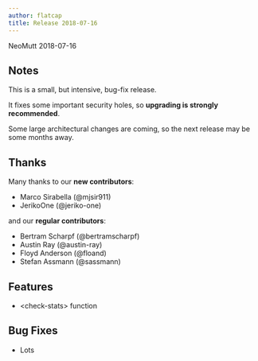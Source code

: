 ```yaml
---
author: flatcap
title: Release 2018-07-16
---
```


NeoMutt 2018-07-16

## Notes

This is a small, but intensive, bug-fix release.

It fixes some important security holes, so **upgrading is strongly recommended**.

Some large architectural changes are coming, so the next release may be some months away.

## Thanks

Many thanks to our **new contributors**:

- Marco Sirabella (@mjsir911)
- JerikoOne (@jeriko-one)

and our **regular contributors**:

- Bertram Scharpf (@bertramscharpf)
- Austin Ray (@austin-ray)
- Floyd Anderson (@floand)
- Stefan Assmann (@sassmann)

## Features

- \<check-stats\> function

## Bug Fixes

- Lots
